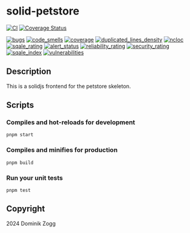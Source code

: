 # solid-petstore

[![CI](https://github.com/chubbyts/solid-petstore/actions/workflows/ci.yml/badge.svg)](https://github.com/chubbyts/solid-petstore/actions/workflows/ci.yml)
[![Coverage Status](https://coveralls.io/repos/github/chubbyts/solid-petstore/badge.svg?branch=master)](https://coveralls.io/github/chubbyts/solid-petstore?branch=master)

[![bugs](https://sonarcloud.io/api/project_badges/measure?project=chubbyts_solid-petstore&metric=bugs)](https://sonarcloud.io/dashboard?id=chubbyts_solid-petstore)
[![code_smells](https://sonarcloud.io/api/project_badges/measure?project=chubbyts_solid-petstore&metric=code_smells)](https://sonarcloud.io/dashboard?id=chubbyts_solid-petstore)
[![coverage](https://sonarcloud.io/api/project_badges/measure?project=chubbyts_solid-petstore&metric=coverage)](https://sonarcloud.io/dashboard?id=chubbyts_solid-petstore)
[![duplicated_lines_density](https://sonarcloud.io/api/project_badges/measure?project=chubbyts_solid-petstore&metric=duplicated_lines_density)](https://sonarcloud.io/dashboard?id=chubbyts_solid-petstore)
[![ncloc](https://sonarcloud.io/api/project_badges/measure?project=chubbyts_solid-petstore&metric=ncloc)](https://sonarcloud.io/dashboard?id=chubbyts_solid-petstore)
[![sqale_rating](https://sonarcloud.io/api/project_badges/measure?project=chubbyts_solid-petstore&metric=sqale_rating)](https://sonarcloud.io/dashboard?id=chubbyts_solid-petstore)
[![alert_status](https://sonarcloud.io/api/project_badges/measure?project=chubbyts_solid-petstore&metric=alert_status)](https://sonarcloud.io/dashboard?id=chubbyts_solid-petstore)
[![reliability_rating](https://sonarcloud.io/api/project_badges/measure?project=chubbyts_solid-petstore&metric=reliability_rating)](https://sonarcloud.io/dashboard?id=chubbyts_solid-petstore)
[![security_rating](https://sonarcloud.io/api/project_badges/measure?project=chubbyts_solid-petstore&metric=security_rating)](https://sonarcloud.io/dashboard?id=chubbyts_solid-petstore)
[![sqale_index](https://sonarcloud.io/api/project_badges/measure?project=chubbyts_solid-petstore&metric=sqale_index)](https://sonarcloud.io/dashboard?id=chubbyts_solid-petstore)
[![vulnerabilities](https://sonarcloud.io/api/project_badges/measure?project=chubbyts_solid-petstore&metric=vulnerabilities)](https://sonarcloud.io/dashboard?id=chubbyts_solid-petstore)

## Description

This is a solidjs frontend for the petstore skeleton.

## Scripts

### Compiles and hot-reloads for development
```
pnpm start
```

### Compiles and minifies for production
```
pnpm build
```

### Run your unit tests
```
pnpm test
```

## Copyright

2024 Dominik Zogg
